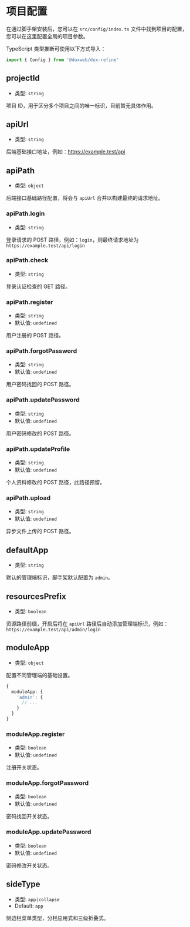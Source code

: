 # 项目配置

在通过脚手架安装后，您可以在 `src/config/index.ts` 文件中找到项目的配置，您可以在这里配置全局的项目参数。

TypeScript 类型推断可使用以下方式导入：

```typescript
import { Config } from '@duxweb/dux-refine'
```

## projectId

- 类型: `string`

项目 ID，用于区分多个项目之间的唯一标识，目前暂无具体作用。

## apiUrl

- 类型: `string`

后端基础接口地址，例如：https://example.test/api

## apiPath

- 类型: `object`

后端接口基础路径配置，将会与 `apiUrl` 合并以构建最终的请求地址。

### apiPath.login

- 类型: `string`

登录请求的 POST 路径，例如：`login`，则最终请求地址为 `https://example.test/api/login`

### apiPath.check

- 类型: `string`

登录认证检查的 GET 路径。

### apiPath.register

- 类型: `string`
- 默认值: `undefined`

用户注册的 POST 路径。

### apiPath.forgotPassword

- 类型: `string`
- 默认值: `undefined`

用户密码找回的 POST 路径。

### apiPath.updatePassword

- 类型: `string`
- 默认值: `undefined`

用户密码修改的 POST 路径。

### apiPath.updateProfile

- 类型: `string`
- 默认值: `undefined`

个人资料修改的 POST 路径，此路径预留。

### apiPath.upload

- 类型: `string`
- 默认值: `undefined`

异步文件上传的 POST 路径。

## defaultApp

- 类型: `string`

默认的管理端标识，脚手架默认配置为 `admin`。

## resourcesPrefix

- 类型: `boolean`

资源路径前缀，开启后将在 `apiUrl` 路径后自动添加管理端标识，例如：`https://example.test/api/admin/login`

## moduleApp

- 类型: `object`

配置不同管理端的基础设置。

```typescript
{
  moduleApp: {
    'admin': {
      // ...
    }
  }
}
```

### moduleApp.register

- 类型: `boolean`
- 默认值: `undefined`

注册开关状态。

### moduleApp.forgotPassword

- 类型: `boolean`
- 默认值: `undefined`

密码找回开关状态。

### moduleApp.updatePassword

- 类型: `boolean`
- 默认值: `undefined`

密码修改开关状态。

## sideType

- 类型: `app|collapse`
- Default: `app`

侧边栏菜单类型，分栏应用式和三级折叠式。